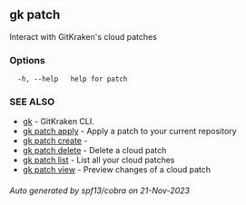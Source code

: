 ## gk patch

Interact with GitKraken's cloud patches

### Options

```
  -h, --help   help for patch
```

### SEE ALSO

* [gk](gk.md)	 - GitKraken CLI.
* [gk patch apply](gk_patch_apply.md)	 - Apply a patch to your current repository
* [gk patch create](gk_patch_create.md)	 - 
* [gk patch delete](gk_patch_delete.md)	 - Delete a cloud patch
* [gk patch list](gk_patch_list.md)	 - List all your cloud patches
* [gk patch view](gk_patch_view.md)	 - Preview changes of a cloud patch

###### Auto generated by spf13/cobra on 21-Nov-2023
